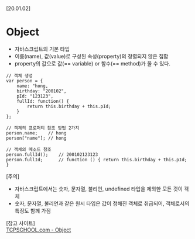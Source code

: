 [20.01.02]

# Object
* 자바스크립트의 기본 타입
* 이름(name), 값(value)로 구성된 속성(property)의 정렬되지 않은 집합
* property의 값으로 값(== variable) or 함수(== method)가 올 수 있다.

```
// 객체 생성
var person = {
    name: "hong,
    birthday: "200102",
    pId: "123123",
    fullId: function() {
        return this.birthday + this.pId;
    }
};

// 객체의 프로퍼티 참조 방법 2가지
person.name;    // hong
person["name"]; // hong

// 객체의 메소드 참조
person.fullId();    // 200102123123
person.fullId;      // function () { return this.birthday + this.pId; }
```


[주의]
* 자바스크립트에서는 숫자, 문자열, 불리언, undefined 타입을 제외한 모든 것이 객체
* 숫자, 문자열, 불리언과 같은 원시 타입은 값이 정해진 객체로 취급되어, 객체로서의 특징도 함께 가짐








[참고 사이트]<br>
[TCPSCHOOL.com - Object](http://tcpschool.com/javascript/js_object_concept)
